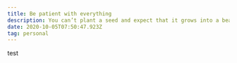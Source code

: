 ```yaml
---
title: Be patient with everything
description: You can’t plant a seed and expect that it grows into a beanstalk overnight
date: 2020-10-05T07:50:47.923Z
tag: personal
---
```

test